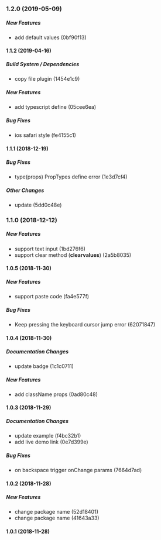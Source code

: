 ### 1.2.0 (2019-05-09)

##### New Features

*  add default values (0bf90f13)

#### 1.1.2 (2019-04-16)

##### Build System / Dependencies

*  copy file plugin (1454e1c9)

##### New Features

*  add typescript define (05cee6ea)

##### Bug Fixes

*  ios safari style (fe4155c1)

#### 1.1.1 (2018-12-19)

##### Bug Fixes

*  type(props) PropTypes define error (1e3d7cf4)

##### Other Changes

*  update (5dd0c48e)

### 1.1.0 (2018-12-12)

##### New Features

*  support text input (1bd276f6)
*  support clear method (__clearvalues__) (2a5b8035)

#### 1.0.5 (2018-11-30)

##### New Features

*  support paste code (fa4e577f)

##### Bug Fixes

*  Keep pressing the keyboard cursor jump error (62071847)

#### 1.0.4 (2018-11-30)

##### Documentation Changes

*  update badge (1c1c0711)

##### New Features

*  add className props (0ad80c48)

#### 1.0.3 (2018-11-29)

##### Documentation Changes

*  update example (f4bc32b1)
*  add live demo link (0e7d399e)

##### Bug Fixes

*  on backspace trigger onChange params (7664d7ad)

#### 1.0.2 (2018-11-28)

##### New Features

*  change package name (52d18401)
*  change package name (41643a33)

#### 1.0.1 (2018-11-28)

